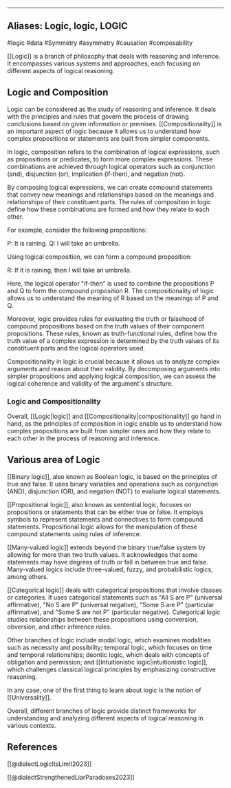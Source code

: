 
---
Aliases: Logic, logic, LOGIC
---
#logic #data #Symmetry #asymmetry #causation #composability 

[[Logic]] is a branch of philosophy that deals with reasoning and inference. It encompasses various systems and approaches, each focusing on different aspects of logical reasoning.

## Logic and Composition
Logic can be considered as the study of reasoning and inference. It deals with the principles and rules that govern the process of drawing conclusions based on given information or premises. [[Compositionality]] is an important aspect of logic because it allows us to understand how complex propositions or statements are built from simpler components.

In logic, composition refers to the combination of logical expressions, such as propositions or predicates, to form more complex expressions. These combinations are achieved through logical operators such as conjunction (and), disjunction (or), implication (if-then), and negation (not).

By composing logical expressions, we can create compound statements that convey new meanings and relationships based on the meanings and relationships of their constituent parts. The rules of composition in logic define how these combinations are formed and how they relate to each other.

For example, consider the following propositions:

P: It is raining. Q: I will take an umbrella.

Using logical composition, we can form a compound proposition:

R: If it is raining, then I will take an umbrella.

Here, the logical operator "if-then" is used to combine the propositions P and Q to form the compound proposition R. The compositionality of logic allows us to understand the meaning of R based on the meanings of P and Q.

Moreover, logic provides rules for evaluating the truth or falsehood of compound propositions based on the truth values of their component propositions. These rules, known as truth-functional rules, define how the truth value of a complex expression is determined by the truth values of its constituent parts and the logical operators used.

Compositionality in logic is crucial because it allows us to analyze complex arguments and reason about their validity. By decomposing arguments into simpler propositions and applying logical composition, we can assess the logical coherence and validity of the argument's structure.
### Logic and Compositionality
Overall, [[Logic|logic]] and [[Compositionality|compositionality]] go hand in hand, as the principles of composition in logic enable us to understand how complex propositions are built from simpler ones and how they relate to each other in the process of reasoning and inference.

## Various area of Logic

[[Binary logic]], also known as Boolean logic, is based on the principles of true and false. It uses binary variables and operations such as conjunction (AND), disjunction (OR), and negation (NOT) to evaluate logical statements.

[[Propositional logic]], also known as sentential logic, focuses on propositions or statements that can be either true or false. It employs symbols to represent statements and connectives to form compound statements. Propositional logic allows for the manipulation of these compound statements using rules of inference.

[[Many-valued logic]] extends beyond the binary true/false system by allowing for more than two truth values. It acknowledges that some statements may have degrees of truth or fall in between true and false. Many-valued logics include three-valued, fuzzy, and probabilistic logics, among others.

[[Categorical logic]] deals with categorical propositions that involve classes or categories. It uses categorical statements such as "All S are P" (universal affirmative), "No S are P" (universal negative), "Some S are P" (particular affirmative), and "Some S are not P" (particular negative). Categorical logic studies relationships between these propositions using conversion, obversion, and other inference rules.

Other branches of logic include modal logic, which examines modalities such as necessity and possibility; temporal logic, which focuses on time and temporal relationships; deontic logic, which deals with concepts of obligation and permission; and [[Intuitionistic logic|intuitionistic logic]], which challenges classical logical principles by emphasizing constructive reasoning.

In any case, one of the first thing to learn about logic is the notion of [[Universality]]. 

Overall, different branches of logic provide distinct frameworks for understanding and analyzing different aspects of logical reasoning in various contexts.

## References
[[@dialectLogicItsLimit2023]]

[[@dialectStrengthenedLiarParadoxes2023]]